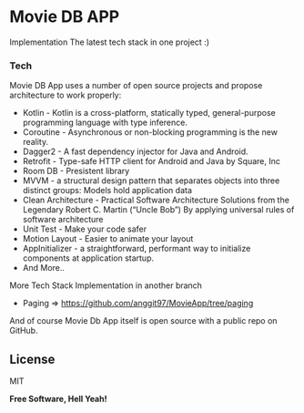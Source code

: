 # Movie DB APP

Implementation The latest tech stack in one project :)

### Tech

Movie DB App uses a number of open source projects and propose architecture to work properly:

* Kotlin - Kotlin is a cross-platform, statically typed, general-purpose programming language with type inference.
* Coroutine - Asynchronous or non-blocking programming is the new reality.
* Dagger2 - A fast dependency injector for Java and Android.
* Retrofit - Type-safe HTTP client for Android and Java by Square, Inc
* Room DB - Presistent library
* MVVM - a structural design pattern that separates objects into three distinct groups: Models hold application data
* Clean Architecture - Practical Software Architecture Solutions from the Legendary Robert C. Martin (“Uncle Bob”) By applying universal rules of software architecture
* Unit Test - Make your code safer
* Motion Layout - Easier to animate your layout
* AppInitializer - a straightforward, performant way to initialize components at application startup.
* And More..

More Tech Stack Implementation in another branch
* Paging => https://github.com/anggit97/MovieApp/tree/paging

And of course Movie Db App itself is open source with a public repo
 on GitHub.

License
----

MIT


**Free Software, Hell Yeah!**
